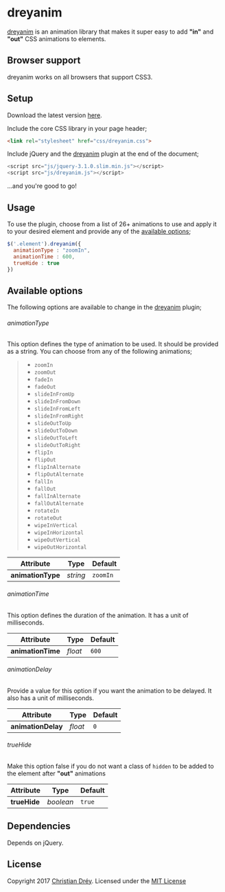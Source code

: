 # dreyanim
[dreyanim](https://github.com/christiandrey/dreyanim) is an animation library that makes it super easy to add **"in"** and **"out"** CSS animations to elements.

## Browser support

dreyanim works on all browsers that support CSS3.

## Setup

Download the latest version [here](https://github.com/christiandrey/dreyanim/releases).

Include the core CSS library in your page header;

``` html
<link rel="stylesheet" href="css/dreyanim.css">
```

Include jQuery and the [dreyanim](https://github.com/christiandrey/dreyanim/releases) plugin at the end of the document;

``` js
<script src="js/jquery-3.1.0.slim.min.js"></script>
<script src="js/dreyanim.js"></script>
```

...and you're good to go!

## Usage

To use the plugin, choose from a list of 26+ animations to use and apply it to your desired element and provide any of the [available options](#available-options);

``` js
$('.element').dreyanim({
  animationType : "zoomIn",
  animationTime : 600,
  trueHide : true
})
```

## Available options

The following options are available to change in the [dreyanim](https://github.com/christiandrey/dreyanim/releases) plugin;

###### animationType
This option defines the type of animation to be used. It should be provided as a string. You can choose from any of the following animations;
> * `zoomIn`
> * `zoomOut`
> * `fadeIn`
> * `fadeOut`
> * `slideInFromUp`
> * `slideInFromDown`
> * `slideInFromLeft`
> * `slideInFromRight`
> * `slideOutToUp`
> * `slideOutToDown`
> * `slideOutToLeft`
> * `slideOutToRight`
> * `flipIn`
> * `flipOut`
> * `flipInAlternate`
> * `flipOutAlternate`
> * `fallIn`
> * `fallOut`
> * `fallInAlternate`
> * `fallOutAlternate`
> * `rotateIn`
> * `rotateOut`
> * `wipeInVertical`
> * `wipeInHorizontal`
> * `wipeOutVertical`
> * `wipeOutHorizontal`

| Attribute     | Type   | Default |
|---------------|--------|---------|
| **animationType** | *string* | `zoomIn`  |

###### animationTime
This option defines the duration of the animation. It has a unit of milliseconds.

| Attribute     | Type   | Default |
|---------------|--------|---------|
| **animationTime** | *float* | `600`  |

###### animationDelay
Provide a value for this option if you want the animation to be delayed. It also has a unit of milliseconds.

| Attribute     | Type   | Default |
|---------------|--------|---------|
| **animationDelay** | *float* | `0`  |

###### trueHide
Make this option false if you do not want a class of `hidden` to be added to the element after **"out"** animations

| Attribute     | Type   | Default |
|---------------|--------|---------|
| **trueHide** | *boolean* | `true`  |

## Dependencies

Depends on jQuery.

## License

Copyright 2017 [Christian Dréy](https://www.github.com/christiandrey).
Licensed under the [MIT License](https://christiandrey.mit-license.org/)

